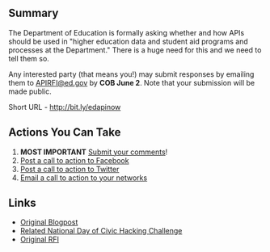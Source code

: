 
## Summary 

The Department of Education is formally asking whether and how APIs should be used in "higher education data and student aid programs and processes at the Department."  There is a huge need for this and we need to tell them so.

Any interested party (that means you!) may submit responses by emailing them to APIRFI@ed.gov by **COB June 2**.  Note that your submission will be made public.

Short URL - http://bit.ly/edapinow

## Actions You Can Take 
1.  **MOST IMPORTANT** [Submit your comments](https://github.com/gbinal/Education-API-RFI/blob/master/response_material.md)!
2.  [Post a call to action to Facebook]()
3.  [Post a call to action to Twitter](https://github.com/gbinal/Education-API-RFI/blob/master/sharing.md#template-tweets) 
4.  [Email a call to action to your networks](https://github.com/gbinal/Education-API-RFI/blob/master/sharing.md#template-email-to-send-to-others) 


## Links
* [Original Blogpost](http://www.ed.gov/blog/2014/04/how-can-the-department-of-education-increase-innovation-transparency-and-access-to-data/)
* [Related National Day of Civic Hacking Challenge](http://hackforchange.org/challenges/innovative-access-to-education-data/)
* [Original RFI](https://www.federalregister.gov/articles/2014/04/16/2014-08649/request-for-information-on-the-use-of-apis-in-higher-education-data-and-student-aid-processes)









